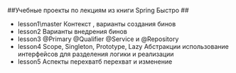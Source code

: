 ##Учебные проекты по лекциям из книги Spring Быстро ##
- lesson1\master Контекст , варианты создания бинов
- lesson2 Варианты внедрения бинов
- lesson3 @Primary @Qualifier @Service и @Repository
- lesson4 Scope, Singleton, Prototype, Lazy Абстракции использование интерфейсов для разделения логики и реализации
- lesson5 Аспекты перехватб перехват и изменение 
